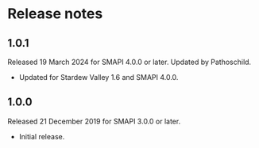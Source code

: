 ﻿# Release notes
## 1.0.1
Released 19 March 2024 for SMAPI 4.0.0 or later. Updated by Pathoschild.

- Updated for Stardew Valley 1.6 and SMAPI 4.0.0.

## 1.0.0
Released 21 December 2019 for SMAPI 3.0.0 or later.

- Initial release.

